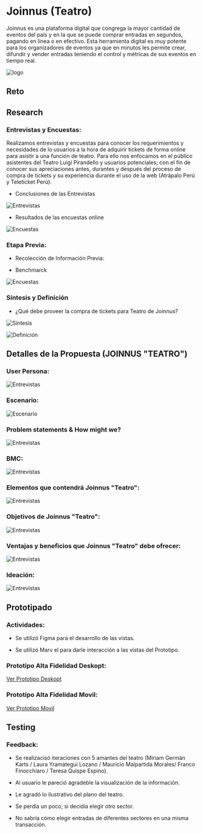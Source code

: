 # Joinnus (Teatro)

Joinnus es una plataforma digital que congrega la mayor cantidad de eventos del país y en la que se puede comprar entradas en segundos, pagando en línea o en efectivo. Esta herramienta digital es muy potente para los organizadores de eventos ya que en minutos les permite crear, difundir y vender entradas teniendo el control y métricas de sus eventos en tiempo real.

![logo](assets/images/logo.png)

## Reto


## Research

### Entrevistas y Encuestas:

  Realizamos entrevistas y encuestas para conocer los requerimientos y necesidades de lo usuarios a la hora de adquirir tickets de forma online para asistir a una función de teatro.
  Para ello nos enfocamos en el público asistentes del Teatro Luigi Pirandello y usuarios potenciales; con el fin de conocer sus apreciaciones antes, durantes y después del proceso de compra de tickets y su experiencia durante el uso de la web (Atrápalo Perú y Teleticket Perú).

  * Conclusiones de las Entrevistas

  ![Entrevistas](assets/images/.png)

  * Resultados de las encuestas online

  ![Encuestas](assets/images/.png)

### Etapa Previa:

  * Recolección de Información Previa:

  * Benchmarck

  ![Encuestas](assets/images/.png)

### Síntesis y Definición

  * ¿Qué debe proveer la compra de tickets para Teatro de Joinnus?

  ![Síntesis](assets/images/1.png)

  ![Definición](assets/images/2.png)

## Detalles de la Propuesta (JOINNUS "TEATRO")

### User Persona:

  ![Entrevistas](assets/images/3.png)

### Escenario:

  ![Escenario](assets/images/4.png)

### Problem statements & How might we?

  ![Entrevistas](assets/images/5.png)

### BMC:

  ![Entrevistas](assets/images/.png)

### Elementos que contendrá Joinnus "Teatro":

  ![Entrevistas](assets/images/6.png)

### Objetivos de Joinnus "Teatro":

  ![Entrevistas](assets/images/7.png)

### Ventajas y beneficios que Joinnus "Teatro" debe ofrecer:

  ![Entrevistas](assets/images/8.png)

### Ideación:

  ![Entrevistas](assets/images/.png)

## Prototipado

### Actividades:

  * Se utilizó Figma para el desarrollo de las vistas.

  * Se utilizó Marv el para darle interacción a las vistas del Prototipo.

### Prototipo Alta Fidelidad Deskopt:

  [Ver Prototipo Deskopt](https://marvelapp.com/6661bid/screen/40659285)

### Prototipo Alta Fidelidad Movil:

  [Ver Prototipo Movil](h)

## Testing

### Feedback:

  * Se realizacisó iteraciones con 5 amantes del teatro (Miriam Germán Karts / Laura Yramátegui Lozano / Mauricio Malpartida Morales/ Franco Finocchiaro / Teresa Quispe Espino).

  * Al usuario le pareció agradeble la visualización  de la información.

  * Le agradó lo ilustrativo del plano del teatro.

  * Se perdía un poco, si decidía elegir otro sector.

  * No sabría cómo elegir entradas de diferentes sectores en una misma transacción.
